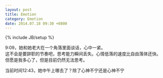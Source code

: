 ```yaml
---
layout: post
title: Emotion 
category: Emotion 
date: 2014.07.18 09:30 +0800
---
```


{% include JB/setup %}

9:09，她和她老大在一个角落里面谈话，心中一紧。<br>
这不会是要辞职的节奏吧，思考能力瞬间丢失。心情低落的速度比自由落体还快。<br>
但愿是我多心了，但是目前仍然无法思考。

当前时间12:43，她中午上哪去了？除了心神不宁还是心神不宁





